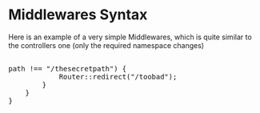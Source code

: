 # Middlewares Syntax

Here is an example of a very simple Middlewares,
which is quite similar to the controllers one 
(only the required namespace changes)

<pre>

<?php 

namespace Middlewares;

class SomeName {
    public function someFunction(Request $req) {
        if ($req->path !== "/thesecretpath") {
            Router::redirect("/toobad");
        }
    }
}

</pre>